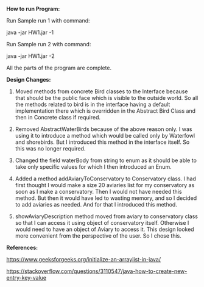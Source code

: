 **How to run Program:**


Run Sample run 1 with command:


java -jar HW1.jar -1 


Run Sample run 2 with command:

java -jar HW1.jar -2

All the parts of the program are complete.

**Design Changes:** 

1. Moved methods from concrete Bird classes to the Interface
 because that should be the public face which is visible to the outside world. 
 So all the methods related to bird is in the interface having a default implementation
 there which is overridden in the Abstract Bird Class and then in Concrete class if required. 
 
2. Removed AbstractWaterBirds because of the above reason only. I was using it to introduce 
a method which would be called only by Waterfowl and shorebirds. But I introduced this method 
in the interface itself. So this was no longer required. 

3. Changed the field waterBody from string to enum as it should be able to take only specific
values for which I then introduced an Enum.

4. Added a method addAviaryToConservatory to Conservatory class. I had first thought I would make 
 a size 20 aviaries list for my conservatory as soon as I make a conservatory. Then I would not have
 needed this method. But then it would have led to wasting memory, and so I decided to add aviaries
 as needed. And for that I introduced this method.
 
5. showAviaryDescription method  moved from aviary to conservatory class so
 that I can access it using object of conservatory itself. Otherwise I would need to have an
 object of Aviary to access it. This design looked more convenient from the 
 perspective of the user. So I chose this. 
 
 **References:**
 
 
 https://www.geeksforgeeks.org/initialize-an-arraylist-in-java/
 
 
 https://stackoverflow.com/questions/3110547/java-how-to-create-new-entry-key-value
